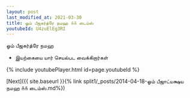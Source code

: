 ```yaml
---
layout: post
last_modified_at: 2021-03-30
title: ஓம் பீஜகர்த்ரே நமஹ ௧௧ டைம்ஸ்
youtubeId: U4zuElEg3RI
---
```

 
 
 ஓம் பீஜகர்த்ரே நமஹ  
 
 -  இயற்கையை யார் செயல்பட வைக்கிறார்கள் 
 
  
 
  
 
 
 
 
 
 


{% include youtubePlayer.html id=page.youtubeId %}
 
[Next]({{ site.baseurl }}{% link  split1/_posts/2014-04-18-ஓம் பீஜாட்யக்ஷய நமஹ ௧௧ டைம்ஸ்.md%})
 
